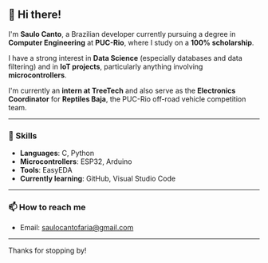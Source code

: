 ## 👋 Hi there!

I'm **Saulo Canto**, a Brazilian developer currently pursuing a degree in **Computer Engineering** at **PUC-Rio**, where I study on a **100% scholarship**.

I have a strong interest in **Data Science** (especially databases and data filtering) and in **IoT projects**, particularly anything involving **microcontrollers**.

I'm currently an **intern at TreeTech** and also serve as the **Electronics Coordinator** for **Reptiles Baja**, the PUC-Rio off-road vehicle competition team.

---

### 🔧 Skills
- **Languages**: C, Python  
- **Microcontrollers**: ESP32, Arduino  
- **Tools**: EasyEDA  
- **Currently learning**: GitHub, Visual Studio Code

---

### 📫 How to reach me
- Email: [saulocantofaria@gmail.com](mailto:saulocantofaria@gmail.com)

---

Thanks for stopping by!
